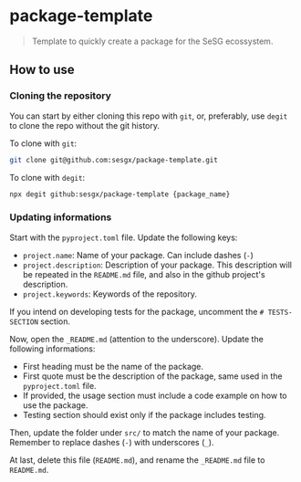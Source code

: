 # package-template

> Template to quickly create a package for the SeSG ecossystem.

## How to use

### Cloning the repository

You can start by either cloning this repo with `git`, or, preferably, use `degit` to clone the repo without the git history.

To clone with `git`:

```sh
git clone git@github.com:sesgx/package-template.git
```

To clone with `degit`:

```sh
npx degit github:sesgx/package-template {package_name}
```

### Updating informations

Start with the `pyproject.toml` file. Update the following keys:

- `project.name`: Name of your package. Can include dashes (`-`)
- `project.description`: Description of your package. This description will be repeated in the `README.md` file, and also in the github project's description.
- `project.keywords`: Keywords of the repository.

If you intend on developing tests for the package, uncomment the `# TESTS-SECTION` section.

Now, open the `_README.md` (attention to the underscore). Update the following informations:

- First heading must be the name of the package.
- First quote must be the description of the package, same used in the `pyproject.toml` file.
- If provided, the usage section must include a code example on how to use the package.
- Testing section should exist only if the package includes testing.

Then, update the folder under `src/` to match the name of your package. Remember to replace dashes (`-`) with underscores (`_`).

At last, delete this file (`README.md`), and rename the `_README.md` file to `README.md`.